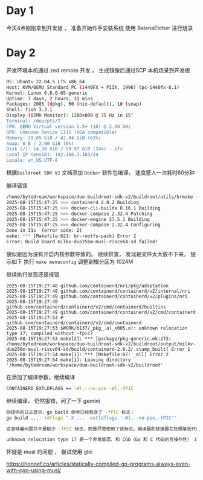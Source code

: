 
# Day 1


 今天4点刚刚拿到开发板 ， 准备开始作手安装系统
 使用 BalenaEtcher 进行烧录



# Day 2

开发环境本机通过 zed remote 开发 ，  生成镜像后通过SCP 本机烧录到开发板

```bash
OS: Ubuntu 22.04.5 LTS x86_64
Host: KVM/QEMU Standard PC (i440FX + PIIX, 1996) (pc-i440fx-8.1)
Kernel: Linux 6.8.0-65-generic
Uptime: 7 days, 2 hours, 31 mins
Packages: 2085 (dpkg), 60 (nix-default), 10 (snap)
Shell: fish 3.3.1
Display (QEMU Monitor): 1280x800 @ 75 Hz in 15"
Terminal: /dev/pts/7
CPU: QEMU Virtual version 2.5+ (16) @ 2.50 GHz
GPU: Unknown Device 1111 (VGA compatible)
Memory: 29.65 GiB / 47.04 GiB (63%)
Swap: 0 B / 2.00 GiB (0%)
Disk (/): 14.30 GiB / 59.97 GiB (24%) - zfs
Local IP (ens18): 192.168.3.103/24
Locale: en_US.UTF-8
```


根据`Buildroot SDK V2` 文档添加 `Docker` 软件包编译， 速度感人一次耗时60分钟

编译错误

```bash
/home/bytedream/workspace/duo-buildroot-sdk-v2/buildroot/utils/brmake -j16 -C /home/bytedream/workspace/duo-buildroot-sdk-v2/buildroot
2025-08-15T15:47:25 >>> containerd 2.0.2 Building
2025-08-15T15:47:25 >>> docker-cli-buildx 0.16.1 Building
2025-08-15T15:47:25 >>> docker-compose 2.32.4 Patching
2025-08-15T15:47:25 >>> docker-engine 27.5.1 Building
2025-08-15T15:47:25 >>> docker-compose 2.32.4 Configuring
Done in 31s  (error code: 2)
make: *** [Makefile:621: br-rootfs-pack] Error 2
Error: Build board milkv-duo256m-musl-riscv64-sd failed!
```

貌似是因为没有开启内核参数导致的。
继续排查， 发现是文件太大放不下来， 提示如下
执行 `make menuconfig` 调整到根分区为 1024M

继续执行发现还是报错



```
2025-08-15T19:27:48 github.com/containerd/nri/pkg/adaptation
2025-08-15T19:27:48 github.com/containerd/containerd/v2/internal/nri
2025-08-15T19:27:49 github.com/containerd/containerd/v2/plugins/nri
2025-08-15T19:27:49 github.com/containerd/containerd/v2/cmd/containerd/builtins
2025-08-15T19:27:49 github.com/containerd/containerd/v2/cmd/containerd
2025-08-15T19:27:53 # github.com/containerd/containerd/v2/cmd/containerd
2025-08-15T19:27:53 $WORK/b137/_pkg_.a(_x005.o): unknown relocation type 17; compiled without -fpic?
2025-08-15T19:27:53 make[2]: *** [package/pkg-generic.mk:273: /home/bytedream/workspace/duo-buildroot-sdk-v2/buildroot/output/milkv-duo256m-musl-riscv64-sd/build/containerd-2.0.2/.stamp_built] Error 1
2025-08-15T19:27:54 make[1]: *** [Makefile:87: _all] Error 2
2025-08-15T19:27:54 make[1]: Leaving directory '/home/bytedream/workspace/duo-buildroot-sdk-v2/buildroot'
```


在添加了编译参数，继续编译

```bash
CONTAINERD_EXTLDFLAGS += -Wl,--no-pie -Wl,-fPIC
```

继续编译， 仍然报错，问了一下 gemini

```bash
你提供的日志显示，go build 命令已经包含了 -fPIC 标志：
go build ... -ldflags "-X ... -extldflags '-Wl,--no-pie,-fPIC'"

这意味着问题并不是缺少 -fPIC 标志，而是尽管使用了该标志，编译器和链接器在处理某些代码时仍然失败了。

unknown relocation type 17 是一个非常底层、和 CGO（Go 和 C 代码的互操作性） 以及 目标架构 ABI（应用程序二进制接口） 相关的问题。它通常意味着 Go 编译器生成的代码与 C 编译器生成的对象文件（例如 _x005.o）在链接时存在某种不兼容性。这可能是因为 Go 语言版本、musl 工具链或 RISC-V 架构本身之间存在一个 Bug 或不兼容。
```




怀疑是 musl 的问题 ， 尝试使用 glic

https://honnef.co/articles/statically-compiled-go-programs-always-even-with-cgo-using-musl/


